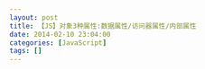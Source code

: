 ```yaml
---
layout: post
title: 【JS】对象3种属性:数据属性/访问器属性/内部属性
date: 2014-02-10 23:04:00
categories: [JavaScript]
tags: []
---
```

          